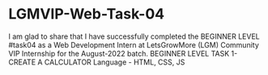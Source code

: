 # LGMVIP-Web-Task-04
 I am glad to share that I have successfully completed the BEGINNER LEVEL #task04 as a Web Development Intern at LetsGrowMore (LGM) Community VIP Internship for the August-2022 batch. BEGINNER LEVEL TASK 1- CREATE A CALCULATOR   Language - HTML, CSS, JS
